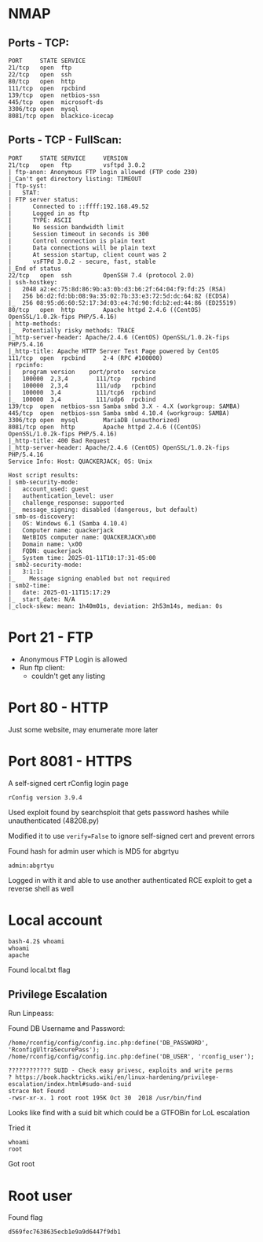 # NMAP

## Ports - TCP:

```
PORT     STATE SERVICE
21/tcp   open  ftp
22/tcp   open  ssh
80/tcp   open  http
111/tcp  open  rpcbind
139/tcp  open  netbios-ssn
445/tcp  open  microsoft-ds
3306/tcp open  mysql
8081/tcp open  blackice-icecap
```

## Ports - TCP - FullScan:

```
PORT     STATE SERVICE     VERSION
21/tcp   open  ftp         vsftpd 3.0.2
| ftp-anon: Anonymous FTP login allowed (FTP code 230)
|_Can't get directory listing: TIMEOUT
| ftp-syst: 
|   STAT: 
| FTP server status:
|      Connected to ::ffff:192.168.49.52
|      Logged in as ftp
|      TYPE: ASCII
|      No session bandwidth limit
|      Session timeout in seconds is 300
|      Control connection is plain text
|      Data connections will be plain text
|      At session startup, client count was 2
|      vsFTPd 3.0.2 - secure, fast, stable
|_End of status
22/tcp   open  ssh         OpenSSH 7.4 (protocol 2.0)
| ssh-hostkey: 
|   2048 a2:ec:75:8d:86:9b:a3:0b:d3:b6:2f:64:04:f9:fd:25 (RSA)
|   256 b6:d2:fd:bb:08:9a:35:02:7b:33:e3:72:5d:dc:64:82 (ECDSA)
|_  256 08:95:d6:60:52:17:3d:03:e4:7d:90:fd:b2:ed:44:86 (ED25519)
80/tcp   open  http        Apache httpd 2.4.6 ((CentOS) OpenSSL/1.0.2k-fips PHP/5.4.16)
| http-methods: 
|_  Potentially risky methods: TRACE
|_http-server-header: Apache/2.4.6 (CentOS) OpenSSL/1.0.2k-fips PHP/5.4.16
|_http-title: Apache HTTP Server Test Page powered by CentOS
111/tcp  open  rpcbind     2-4 (RPC #100000)
| rpcinfo: 
|   program version    port/proto  service
|   100000  2,3,4        111/tcp   rpcbind
|   100000  2,3,4        111/udp   rpcbind
|   100000  3,4          111/tcp6  rpcbind
|_  100000  3,4          111/udp6  rpcbind
139/tcp  open  netbios-ssn Samba smbd 3.X - 4.X (workgroup: SAMBA)
445/tcp  open  netbios-ssn Samba smbd 4.10.4 (workgroup: SAMBA)
3306/tcp open  mysql       MariaDB (unauthorized)
8081/tcp open  http        Apache httpd 2.4.6 ((CentOS) OpenSSL/1.0.2k-fips PHP/5.4.16)
|_http-title: 400 Bad Request
|_http-server-header: Apache/2.4.6 (CentOS) OpenSSL/1.0.2k-fips PHP/5.4.16
Service Info: Host: QUACKERJACK; OS: Unix

Host script results:
| smb-security-mode: 
|   account_used: guest
|   authentication_level: user
|   challenge_response: supported
|_  message_signing: disabled (dangerous, but default)
| smb-os-discovery: 
|   OS: Windows 6.1 (Samba 4.10.4)
|   Computer name: quackerjack
|   NetBIOS computer name: QUACKERJACK\x00
|   Domain name: \x00
|   FQDN: quackerjack
|_  System time: 2025-01-11T10:17:31-05:00
| smb2-security-mode: 
|   3:1:1: 
|_    Message signing enabled but not required
| smb2-time: 
|   date: 2025-01-11T15:17:29
|_  start_date: N/A
|_clock-skew: mean: 1h40m01s, deviation: 2h53m14s, median: 0s
```

# Port 21 - FTP

- Anonymous FTP Login is allowed
- Run ftp client:
	- couldn't get any listing

# Port 80 - HTTP

Just some website, may enumerate more later

# Port 8081 - HTTPS

A self-signed cert
rConfig login page

`rConfig version 3.9.4`

Used exploit found by searchsploit that gets password hashes while unauthenticated (48208.py)

Modified it to use `verify=False` to ignore self-signed cert and prevent errors

Found hash for admin user which is MD5 for abgrtyu

```Admin-rConfig
admin:abgrtyu
```

Logged in with it and able to use another authenticated RCE exploit to get a reverse shell as well

# Local account

```
bash-4.2$ whoami
whoami
apache
```


Found local.txt flag

## Privilege Escalation

Run Linpeass:

Found DB Username and Password:

```
/home/rconfig/config/config.inc.php:define('DB_PASSWORD', 'RconfigUltraSecurePass');           
/home/rconfig/config/config.inc.php:define('DB_USER', 'rconfig_user');
```

```
???????????? SUID - Check easy privesc, exploits and write perms
? https://book.hacktricks.wiki/en/linux-hardening/privilege-escalation/index.html#sudo-and-suid
strace Not Found                                                                               
-rwsr-xr-x. 1 root root 195K Oct 30  2018 /usr/bin/find      
```

Looks like find with a suid bit which could be a GTFOBin for LoL escalation

Tried it

```
whoami
root
```

Got root

# Root user

Found flag

`d569fec7638635ecb1e9a9d6447f9db1`